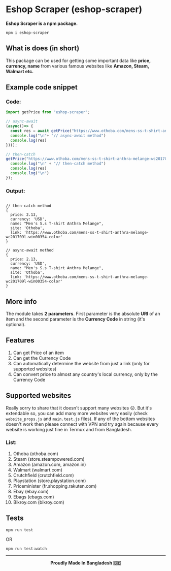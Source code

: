 # Eshop Scraper (eshop-scraper)

**Eshop Scraper is a npm package.**
```
npm i eshop-scraper
```

## What is does (in short)

This package can be used for getting some important data like **price, currency, name** from various famous websites like **Amazon, Steam, Walmart etc.**

## Example code snippet
### Code:
```js
import getPrice from "eshop-scraper";

// async-await
(async()=> {
  const res = await getPrice("https://www.othoba.com/mens-ss-t-shirt-anthra-melange-wc201709l-win00354-color", "USD");
  console.log("\n"+ "// async-await method")
  console.log(res)
})();

// then-catch
getPrice("https://www.othoba.com/mens-ss-t-shirt-anthra-melange-wc201709l-win00354-color", "USD").then(res => {
  console.log("\n" + "// then-catch method")
  console.log(res)
  console.log("\n")
});
```
### Output:

```console

// then-catch method
{
  price: 2.13,
  currency: 'USD',
  name: "Men's S.s T-shirt Anthra Melange",
  site: 'Othoba',
  link: 'https://www.othoba.com/mens-ss-t-shirt-anthra-melange-wc201709l-win00354-color'
}

// async-await method
{
  price: 2.13,
  currency: 'USD',
  name: "Men's S.s T-shirt Anthra Melange",
  site: 'Othoba',
  link: 'https://www.othoba.com/mens-ss-t-shirt-anthra-melange-wc201709l-win00354-color'
}

```

## More info
The module takes **2 parameters**.
First parameter is the absolute **URI** of an item and the second parameter is the **Currency Code** in string (it's optional).

## Features
1. Can get Price of an item
2. Can get the Currency Code
3. Can automatically determine the website from just a link (only for supported websites)
4. Can convert price to almost any country's local currency, only by the Currency Code

## Supported websites
Really sorry to share that it doesn't support many websites ☹️. But it's extendable so, you can add many more websites very easily (check `website_props.js` and `main.test.js` files). If any of the bottom websites doesn't work then please connect with VPN and try again because every website is working just fine in Termux and from Bangladesh.
### List:
1. Othoba (othoba.com)
2. Steam (store.steampowered.com)
3. Amazon (amazon.com, amazon.in)
4. Walmart (walmart.com)
4. Crutchfield (crutchfield.com)
6. Playstation (store.playstation.com)
6. Priceminister (fr.shopping.rakuten.com)
8. Ebay (ebay.com)
9. Ebags (ebags.com)
10. Bikroy.com (bikroy.com)

## Tests
```
npm run test
```
OR
```
npm run test:watch
```
___
**<p align="center">Proudly Made In Bangladesh 🇧🇩</p>**